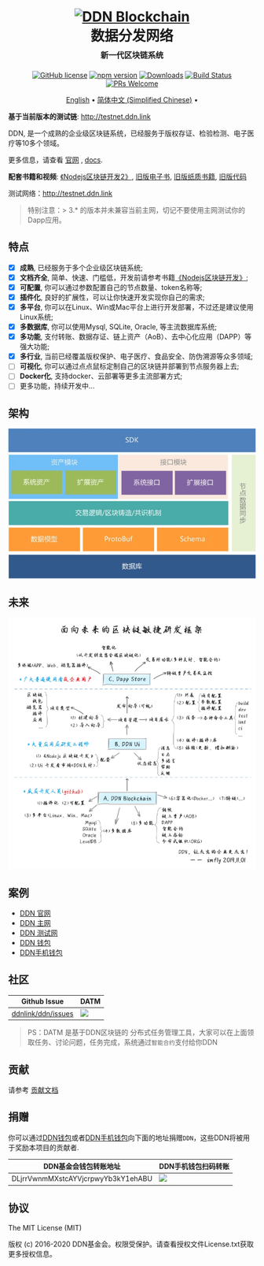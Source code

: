 <h1 align="center">
  <a href="https://ddn.link"><img src="https://avatars3.githubusercontent.com/u/34602359?s=200&v=4" alt="DDN Blockchain" width="200"></a>
  <br>
  数据分发网络
  <br>
  <span style="font-size: 16px;">新一代区块链系统</span>
  <br>
</h1>

<p align="center">
  <a href="https://github.com/ddnlink/ddn/blob/master/LICENSE"><img src="https://img.shields.io/badge/license-MIT-blue.svg" alt="GitHub license"></a>
  <a href="https://www.npmjs.com/package/ddn"><img src="https://img.shields.io/npm/v/ddn.svg?style=flat" alt="npm version"></a>
  <a href="https://www.npmjs.com/package/ddn"><img src="https://img.shields.io/npm/dm/ddn.svg?style=flat" alt="Downloads"></a>
  <a href="https://github.com/ddnlink/ddn/actions"><img src="https://github.com/ddnlink/ddn/workflows/Node.js%20CI/badge.svg" alt="Build Status"></a>
  <a href="http://docs.ddn.link/#/community/greenpaper"><img src="https://img.shields.io/badge/PRs-welcome-brightgreen.svg" alt="PRs Welcome"></a>
</p>

<p align="center">
  <a href="/README.md">English</a> •
  <a href="/README-zh-CN.md">简体中文 (Simplified Chinese)</a> •
</p>

**基于当前版本的测试链**: <http://testnet.ddn.link>

DDN, 是一个成熟的企业级区块链系统，已经服务于版权存证、检验检测、电子医疗等10多个领域。

更多信息，请查看 [官网](https://www.ddn.link) , [docs](http://docs.ddn.link).

**配套书籍和视频**: [《Nodejs区块链开发2》](https://github.com/imfly/blockchain-on-nodejs), [旧版电子书](https://github.com/imfly/bitcoin-on-nodejs), [旧版纸质书籍](https://item.jd.com/12206128.html), [旧版代码](https://github.com/ebookcoin/ebookcoin)

测试网络：<http://testnet.ddn.link>

> 特别注意：> 3.* 的版本并未兼容当前主网，切记不要使用主网测试你的Dapp应用。

## 特点

- [x] **成熟**, 已经服务于多个企业级区块链系统;
- [x] **文档齐全**, 简单、快速、门槛低，开发前请参考书籍[《Nodejs区块链开发》](https://github.com/imfly/bitcoin-on-nodejs);
- [x] **可配置**, 你可以通过参数配置自己的节点数量、token名称等;
- [x] **插件化**, 良好的扩展性，可以让你快速开发实现你自己的需求;
- [x] **多平台**, 你可以在Linux、Win或Mac平台上进行开发部署，不过还是建议使用Linux系统;
- [x] **多数据库**, 你可以使用Mysql, SQLite, Oracle, 等主流数据库系统;
- [x] **多功能**, 支付转账、数据存证、链上资产（AoB）、去中心化应用（DAPP）等强大功能;
- [x] **多行业**, 当前已经覆盖版权保护、电子医疗、食品安全、防伪溯源等众多领域;
- [ ] **可视化**, 你可以通过点点鼠标定制自己的区块链并部署到节点服务器上去;
- [ ] **Docker化**, 支持docker、云部署等更多主流部署方式;
- [ ] 更多功能，持续开发中...

## 架构

![架构图](./docs/images/ddn-framework.jpg)

## 未来

![](./docs/images/architect.jpeg)

## 案例

- [DDN 官网](https://ddn.link)
- [DDN 主网](http://mainnet.ddn.link)
- [DDN 测试网](http://testnet.ddn.link)
- [DDN 钱包](http://wallet.ddn.link)
- [DDN手机钱包](https://www.ddn.link/product/wallet)

## 社区

| Github Issue | DATM |
| ------------------------------------------------------- | ------------------------------------------------------------------------------------------- |
| [ddnlink/ddn/issues](https://github.com/ddnlink/ddn/issues) | <img src="./doc/images/datm.jpg" width="200px">| 

> PS：DATM 是基于DDN区块链的 分布式任务管理工具，大家可以在上面领取任务、讨论问题，任务完成，系统通过`智能合约`支付给你DDN

## 贡献

请参考 [贡献文档](./docs/guide/contributing.zh-CN.md)

## 捐赠

你可以通过[DDN钱包](http://wallet.ddn.link)或者[DDN手机钱包](https://www.ddn.link/product/wallet)向下面的地址捐赠`DDN`，这些DDN将被用于奖励本项目的贡献者.

| DDN基金会钱包转账地址 | DDN手机钱包扫码转账 |
| ------------------------------------------------------- | ------------------------------------------------------------------------------------------- |
| DLjrrVwnmMXstcAYVjcrpwyYb3kY1ehABU | ![](./doc/images/foundation.png)| 

## 协议

The MIT License (MIT)

版权 (c) 2016-2020 DDN基金会。权限受保护。请查看授权文件License.txt获取更多授权信息。
